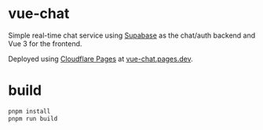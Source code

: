 # vue-chat

Simple real-time chat service using [Supabase](https://supabase.com) as the chat/auth backend and Vue 3 for the frontend.

Deployed using [Cloudflare Pages](https://pages.dev) at [vue-chat.pages.dev](https://vue-chat.pages.dev).

# build

```bash
pnpm install
pnpm run build
```
